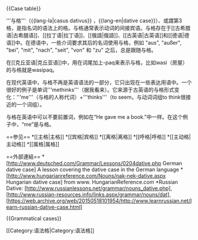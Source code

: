 {{Case table}}

'''与格'''（{{lang-la|casus dativus}} ，{{lang-en|dative case}}）、或謂第3格，是指名词的语法上的格。与格通常表示动词的间接宾语。与格存在于[[古希腊语|古希腊语]]、[[拉丁语|拉丁语]]、[[俄語|俄語]]、[[古英语|古英语]]和[[德语|德语]]中。在德语中，一些介词要求其后的名词使用与格，例如 "aus", "außer", "bei", "mit", "nach", "seit", "von" 和 "zu" 之后，总是跟随与格。

在[[克丘亚语|克丘亚语]]中，用在词尾加上-paq来表示与格，比如wasi（房屋）的与格就是wasipaq。

在现代英语中，与格不再是英语语法的一部分，它只出现在一些表达用语中。一个很好的例子是单词'''methinks'''（据我看来）。它来源于古英语的与格形式变化：'''me'''（与格的人称代词）+'''thinks'''（to seem，与动词词组to think很接近的一个词组）。

与格在英语中可以不要前置词，例如在“He gave me a book.”中一样。在这个例子中，“me”是与格。

==参见==
*[[主格|主格]]
*[[宾格|宾格]]
*[[离格|离格]]
*[[呼格|呼格]]
*[[主动格|主动格]]
*[[属格|属格]]

==外部連結==
*[http://www.deutsched.com/Grammar/Lessons/0204dative.php German dative case] A lesson covering the dative case in the German language
*[http://www.hungarianreference.com/Nouns/nak-nek-dative.aspx Hungarian dative case] from www. HungarianReference.com
*Russian Dative: [http://www.russianlessons.net/grammar/nouns_dative.php], [http://www.russian-resources.info/links.aspx/grammar/nouns/dat], [https://web.archive.org/web/20150518101954/http://www.learnrussian.net/learn-russian-dative-case.html]

{{Grammatical cases}}

[[Category:语法格|Category:语法格]]